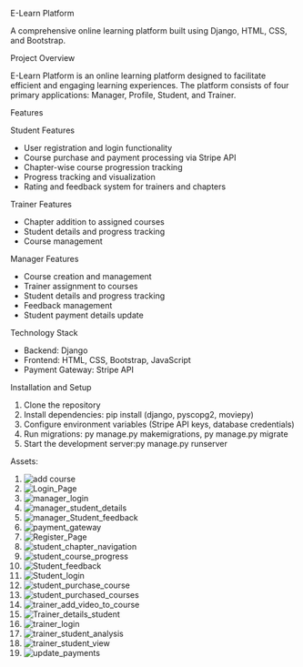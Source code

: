E-Learn Platform

A comprehensive online learning platform built using Django, HTML, CSS, and Bootstrap.

Project Overview

E-Learn Platform is an online learning platform designed to facilitate efficient and engaging learning experiences. The platform consists of four primary applications: Manager, Profile, Student, and Trainer.

Features

Student Features

- User registration and login functionality
- Course purchase and payment processing via Stripe API
- Chapter-wise course progression tracking
- Progress tracking and visualization
- Rating and feedback system for trainers and chapters

Trainer Features

- Chapter addition to assigned courses
- Student details and progress tracking
- Course management

Manager Features

- Course creation and management
- Trainer assignment to courses
- Student details and progress tracking
- Feedback management
- Student payment details update

Technology Stack

- Backend: Django
- Frontend: HTML, CSS, Bootstrap, JavaScript
- Payment Gateway: Stripe API

Installation and Setup

1. Clone the repository
2. Install dependencies: pip install (django, pyscopg2, moviepy)
3. Configure environment variables (Stripe API keys, database credentials)
4. Run migrations: py manage.py makemigrations, py manage.py migrate
5. Start the development server:py manage.py runserver

Assets:
1. ![add course](https://github.com/user-attachments/assets/a757b72c-df81-4448-968b-11bc1c7503f0)
2. ![Login_Page](https://github.com/user-attachments/assets/caf377c0-5ccd-44a6-bdf3-be56f700ae35)
3. ![manager_login](https://github.com/user-attachments/assets/d2e177cd-e41b-4476-a714-2c87ca67e3f8)
4. ![manager_student_details](https://github.com/user-attachments/assets/85d228f9-7f0e-41fb-8018-d8b078c9f2a2)
5. ![manager_Student_feedback](https://github.com/user-attachments/assets/b76a013b-f854-4638-aa77-e75540fca6f0)
6. ![payment_gateway](https://github.com/user-attachments/assets/2a903b72-d5c3-4f7f-bbfc-568207ff666a)
7. ![Register_Page](https://github.com/user-attachments/assets/3c193acb-00d2-42a0-9a9f-f0641d63f728)
8. ![student_chapter_navigation](https://github.com/user-attachments/assets/ad70cbd8-c231-416d-a202-5ca83a30c881)
9. ![student_course_progress](https://github.com/user-attachments/assets/8cacb6f1-81cf-44de-a03d-36611656f934)
10. ![Student_feedback](https://github.com/user-attachments/assets/9d81e1ba-9ae3-41b3-b4ad-5c1ea5027cb6)
11. ![Student_login](https://github.com/user-attachments/assets/f1e63ec5-c9b5-4a3f-bb62-652cbd56346b)
12. ![student_purchase_course](https://github.com/user-attachments/assets/23b82f72-7a43-49b4-a852-0bd84dbad77c)
13. ![student_purchased_courses](https://github.com/user-attachments/assets/2a23ac87-fa21-40b1-9fc4-e567ab13fa82)
14. ![trainer_add_video_to_course](https://github.com/user-attachments/assets/8e93c08c-efc1-45a4-bddd-842fca0817aa)
15. ![Trainer_details_student](https://github.com/user-attachments/assets/d3456e74-2e73-4b18-8a57-183c35f60ce2)
16. ![trainer_login](https://github.com/user-attachments/assets/63c6a3ed-92fb-48ab-80ec-5befb4241a10)
17. ![trainer_student_analysis](https://github.com/user-attachments/assets/407eb773-1604-4a41-afc7-2ce5c4dad1e9)
18. ![trainer_student_view](https://github.com/user-attachments/assets/70a137e7-e8a5-4be0-9441-2e7c3dabcdb0)
19. ![update_payments](https://github.com/user-attachments/assets/79fb4f6c-ebdf-460a-b8c2-affa7c55c368)
